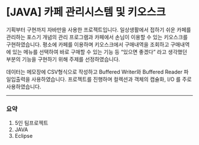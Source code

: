 # [JAVA] 카페 관리시스템 및 키오스크

기획부터 구현까지 자바만을 사용한 프로젝트입니다.
일상생활에서 접하기 쉬운 카페를 관리하는 포스기 개념의 관리 프로그램과 카페에서 손님이 이용할 수 있는 키오스크를 구현하였습니다. 
평소에 카페를 이용하며 키오스크에서 구매내역을 조회하고 구매내역에 있는 메뉴를 선택하여 바로 구매할 수 있는 기능 등 “있으면 좋겠다” 라고 생각했던 부분의 기능을 구현하기 위해 주제를 선정하였습니다.  

데이터는 메모장에 CSV형식으로 작성하고 Buffered Writer와 Buffered Reader 파일입출력을 사용하였습니다. 
프로젝트를 진행하며 컬렉션과 객체의 캡슐화, I/O 를 주로 사용하였습니다.
***

### 요약
1. 5인 팀프로젝트
2. JAVA
3. Eclipse 
